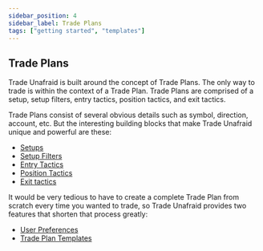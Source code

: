 ```yaml
---
sidebar_position: 4
sidebar_label: Trade Plans
tags: ["getting started", "templates"]
---
```

## Trade Plans
Trade Unafraid is built around the concept of Trade Plans.  The only way to trade is within the context of a Trade Plan.  Trade Plans are comprised of a setup, setup filters, entry tactics, position tactics, and exit tactics.

Trade Plans consist of several obvious details such as symbol, direction, account, etc.  But the interesting building blocks that make Trade Unafraid unique and powerful are these:

* [Setups](/TradePlans/setups)
* [Setup Filters](/TradePlans/setup-filters)
* [Entry Tactics](/TradePlans/entry-tactics)
* [Position Tactics](/TradePlans/position-tactics)
* [Exit tactics](/TradePlans/ExitTactics/exit-tactics)

 It would be very tedious to have to create a complete Trade Plan from scratch every time you wanted to trade, so Trade Unafraid provides two features that shorten that process greatly:

* [User Preferences](/Introduction/user-preferences)
* [Trade Plan Templates](/TradePlanManagement/trade-plan-templates)